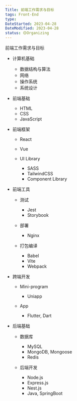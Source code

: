 ```yaml
---
Title: 前端工作需求与目标
tags: Front-End
type:
DateStarted: 2023-04-28
DateModified: 2023-04-28
status: 🟡Organizing
---
```


前端工作需求与目标

- 计算机基础

  - 数据结构与算法
  - 网络
  - 操作系统
  - 系统设计

- 前端基础

  - HTML
  - CSS
  - JavaScript

- 前端框架

  - React
  - Vue
  - UI Library

    - SASS
    - TailwindCSS
    - Component Library

- 前端工具

  - 测试

    - Jest
    - Storybook

  - 部署

    - Nginx

  - 打包编译

    - Babel
    - Vite
    - Webpack

- 跨端开发

  - Mini-program

    - Uniapp

  - App

    - Flutter, Dart

- 后端基础

  - 数据库

    - MySQL
    - MongoDB, Mongoose
    - Redis

  - 后端开发

    - Node.js
    - Express.js
    - Nest.js
    - Java, SpringBoot
